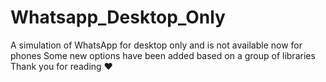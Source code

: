 # Whatsapp_Desktop_Only
A simulation of WhatsApp for desktop only and is not available now for phones Some new options have been added based on a group of libraries Thank you for reading ❤
